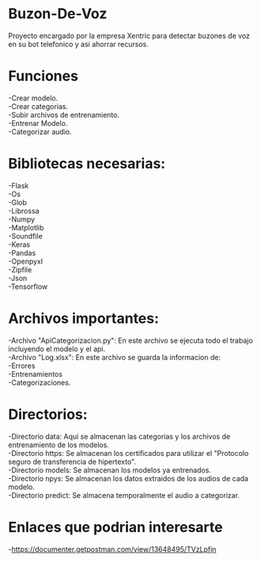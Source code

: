 # Buzon-De-Voz
Proyecto encargado por la empresa Xentric para detectar buzones de voz en su bot telefonico y asi ahorrar recursos.

# Funciones
-Crear modelo.<br>
-Crear categorias.<br>
-Subir archivos de entrenamiento.<br>
-Entrenar Modelo.<br>
-Categorizar audio.<br>


# Bibliotecas necesarias:
-Flask<br>
-Os<br>
-Glob<br>
-Librossa<br>
-Numpy<br>
-Matplotlib<br>
-Soundfile<br>
-Keras<br>
-Pandas<br>
-Openpyxl<br>
-Zipfile<br>
-Json<br>
-Tensorflow<br>

# Archivos importantes:
 -Archivo "ApiCategorizacion.py": En este archivo se ejecuta todo el trabajo incluyendo el modelo y el api.<br>
 -Archivo "Log.xlsx": En este archivo se guarda la informacion de:<br>
  -Errores<br>
  -Entrenamientos<br>
  -Categorizaciones.<br>

# Directorios:
-Directorio data: Aqui se almacenan las categorias y los archivos de entrenamiento de los modelos.<br>
-Directorio https: Se almacenan los certificados para utilizar el "Protocolo seguro de transferencia de hipertexto".<br>
-Directorio models: Se almacenan los modelos ya entrenados.<br>
-Directorio npys: Se almacenan los datos extraidos de los audios de cada modelo.<br>
-Directorio predict: Se almacena temporalmente el audio a categorizar.<br>

# Enlaces que podrian interesarte
-https://documenter.getpostman.com/view/13648495/TVzLpfjn
